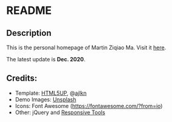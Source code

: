# README

## Description

This is the personal homepage of Martin Ziqiao Ma. Visit it [here](mars-tin.github.io).

The latest update is **Dec. 2020**.

## Credits:
* Template: [HTML5UP](html5up.net), @[ajlkn](https://github.com/ajlkn)
* Demo Images: [Unsplash](https://unsplash.com/)
* Icons: Font Awesome (https://fontawesome.com/?from=io)
* Other: jQuery and [Responsive Tools](github.com/ajlkn/responsive-tools)
